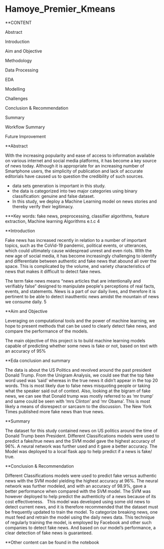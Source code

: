 # Hamoye_Premier_Kmeans

**CONTENT

Abstract

Introduction

Aim and Objective

Methodology

Data Processing

EDA

Modelling

Challenges

Conclusion & Recommendation

Summary

Workflow Summary

Future Improvement


**Abstract

With the increasing popularity and ease of access to information available on various internet and social media platforms, it has become a key source of news today. Although it is appropriate for an increasing number of Smartphone users, the simplicity of publication and lack of accurate editorials have caused us to question the credibility of such sources. 
* data sets generation is important in this study. 
* the data is categorized into two major categories using binary classification: genuine and false dataset. 
* In this study, we deploy a Machine Learning model on news stories and thereby verify their legitimacy.

***Key words: fake news, preprocessing, classifier algorithms, feature extraction, Machine learning Algorithms e.t.c																	4

**Introduction

Fake news has increased recently in relation to a number of important topics, such as the CoVid-19 pandemic, political events, or utterances, which could ultimately cause widespread unrest and even riots.
With the new age of social media, it has become increasingly challenging to identify and differentiate between authentic and fake news that abound all over the space. This is complicated by the volume, and variety characteristics of news that makes it difficult to detect fake news.

The term fake news means “news articles that are intentionally and verifiably false” designed to manipulate people's perceptions of real facts, events, and statements. News is a part of our daily lives, and therefore it is pertinent to be able to detect inauthentic news amidst the mountain of news we consume daily.																	   	 	        5

**Aim and Objective

Leveraging on computational tools and the power of machine learning, we hope to present methods that can be used to clearly detect fake news, and compare the performance of the models.

The main objective of this project is to build machine learning models capable of predicting whether some news is fake or not, based on text with an accuracy of 95%
																											
**Eda conclusion and summary

The data is about the US Politics and revolved around the past president Donald Trump.
From the Unigram Analysis, we could see that the top fake word used was ‘said’ whereas in the true news it didn’t appear in the top 20 words. This is most likely due to false news misquoting people or taking what the speaker said out of context.
Also, looking at the bigram of fake news, we can see that Donald trump was mostly referred to as ‘mr trump’ and same could be seen with ‘mrs Clinton’ and ‘mr Obama’. This is most likely a means of disrespect or sarcasm to the discussion.
The New York Times published more fake news than true news.                 	    

**Summary

The dataset for this study contained news on US politics around the time of Donald Trump been President.
Different Classifications models were used to predict a fake/true news and the SVM model gave the highest accuracy of 96%.
A neural network was further used and it gave a better accuracy.
The Model was deployed to a local flask app to help predict if a news is fake/ true.

**Conclusion & Recommendation

Different Classifications models were used to predict fake versus authentic news with the SVM model yielding the highest accuracy at 96%. The neural network was further modeled, and with an accuracy of 98.9%, gave a better performance when compared with the SVM model. The SVM was however deployed to help predict the authenticity of a news because of its cost effectiveness.
 
This model was developed using some old news to detect current news, and it is therefore recommended that the dataset must be frequently updated to train the model. To categorize breaking news, one must feed and retrain the model using the daily news data. This technique of regularly training the model, is employed by Facebook and other such companies to detect fake news. And based on our model’s performance, a clear detection of fake news is guaranteed.


																										                                                                                                                          

**Other content can be found in the notebook



